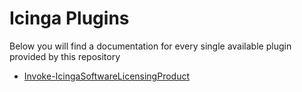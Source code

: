 # Icinga Plugins

Below you will find a documentation for every single available plugin provided by this repository

* [Invoke-IcingaSoftwareLicensingProduct](plugins/01-Invoke-IcingaSoftwareLicensingProduct.md)
